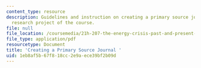 ```yaml
---
content_type: resource
description: Guidelines and instruction on creating a primary source journal for the
  research project of the course.
file: null
file_location: /coursemedia/21h-207-the-energy-crisis-past-and-present-fall-2010/1eb8af5b67f818cc2e9aece39bf2b09d_MIT21H_207F10_journal.pdf
file_type: application/pdf
resourcetype: Document
title: 'Creating a Primary Source Journal '
uid: 1eb8af5b-67f8-18cc-2e9a-ece39bf2b09d
---
```

